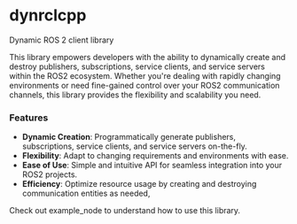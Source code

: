 # dynrclcpp
Dynamic ROS 2 client library


This library empowers developers with the ability to dynamically create and destroy publishers, subscriptions, service clients, and service servers within the ROS2 ecosystem. Whether you're dealing with rapidly changing environments or need fine-gained control over your ROS2 communication channels, this library provides the flexibility and scalability you need.

### Features
- **Dynamic Creation**: Programmatically generate publishers, subscriptions, service clients, and service servers on-the-fly.
- **Flexibility**: Adapt to changing requirements and environments with ease.
- **Ease of Use**: Simple and intuitive API for seamless integration into your ROS2 projects.
- **Efficiency**: Optimize resource usage by creating and destroying communication entities as needed,



Check out example_node to understand how to use this library.



<!-- 

Done: 
    - Create & destroy Node
    - Create & destroy Publisher
    - Create & destroy Subscription
    - Create & destroy Timer
    - Get nodes Info

TODO:
    - Create & destroy Service client
    - Create & destroy Service server


 -->